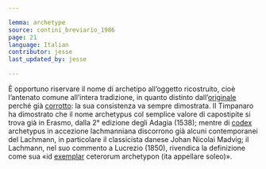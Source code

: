 ```yaml
---

lemma: archetype
source: contini_breviario_1986
page: 21
language: Italian
contributor: jesse
last_updated_by: jesse

---
```


È opportuno riservare il nome di archetipo all’oggetto ricostruito, cioè l’antenato comune all’intera tradizione, in quanto distinto dall’[originale](original.html) perché già [corrotto](textCorrupt.html): la sua consistenza va sempre dimostrata. Il Timpanaro ha dimostrato che il nome archetypus col semplice valore di capostipite si trova già in Erasmo, dalla 2° edizione degli Adagia (1538); mentre di [codex](codex.html) archetypus in accezione lachmanniana discorrono già alcuni contemporanei del Lachmann, in particolare il classicista danese Johan Nicolai Madvig; il Lachmann, nel suo commento a Lucrezio (1850), rivendica la definizione come sua «id [exemplar](exemplar.html) ceterorum archetypon (ita appellare soleo)».
